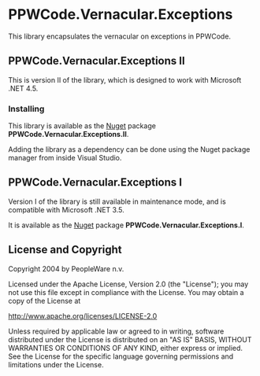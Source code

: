 # PPWCode.Vernacular.Exceptions

This library encapsulates the vernacular on exceptions in PPWCode.

## PPWCode.Vernacular.Exceptions II

This is version II of the library, which is designed to work with Microsoft
.NET 4.5.

### Installing

This library is available as the [Nuget] package **PPWCode.Vernacular.Exceptions.II**.

Adding the library as a dependency can be done using the Nuget package manager from inside Visual Studio.


## PPWCode.Vernacular.Exceptions I

Version I of the library is still available in maintenance mode, and is 
compatible with Microsoft .NET 3.5.

It is available as the [Nuget] package **PPWCode.Vernacular.Exceptions.I**.


## License and Copyright

Copyright 2004 by PeopleWare n.v.

Licensed under the Apache License, Version 2.0 (the "License");
you may not use this file except in compliance with the License.
You may obtain a copy of the License at

http://www.apache.org/licenses/LICENSE-2.0

Unless required by applicable law or agreed to in writing, software
distributed under the License is distributed on an "AS IS" BASIS,
WITHOUT WARRANTIES OR CONDITIONS OF ANY KIND, either express or implied.
See the License for the specific language governing permissions and
limitations under the License.




[Nuget]: https://www.nuget.org/

